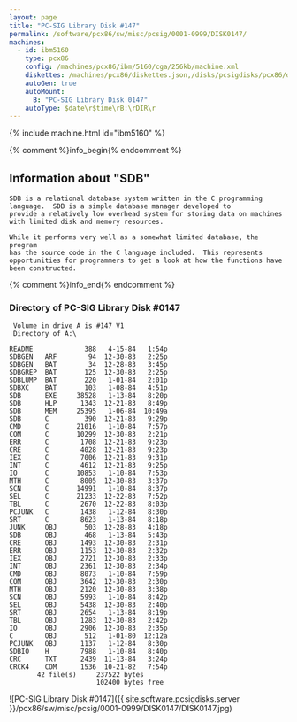 ```yaml
---
layout: page
title: "PC-SIG Library Disk #147"
permalink: /software/pcx86/sw/misc/pcsig/0001-0999/DISK0147/
machines:
  - id: ibm5160
    type: pcx86
    config: /machines/pcx86/ibm/5160/cga/256kb/machine.xml
    diskettes: /machines/pcx86/diskettes.json,/disks/pcsigdisks/pcx86/diskettes.json
    autoGen: true
    autoMount:
      B: "PC-SIG Library Disk 0147"
    autoType: $date\r$time\rB:\rDIR\r
---
```


{% include machine.html id="ibm5160" %}

{% comment %}info_begin{% endcomment %}

## Information about "SDB"

    SDB is a relational database system written in the C programming
    language.  SDB is a simple database manager developed to
    provide a relatively low overhead system for storing data on machines
    with limited disk and memory resources.
    
    While it performs very well as a somewhat limited database, the program
    has the source code in the C language included.  This represents
    opportunities for programmers to get a look at how the functions have
    been constructed.
{% comment %}info_end{% endcomment %}


### Directory of PC-SIG Library Disk #0147

     Volume in drive A is #147 V1
     Directory of A:\

    README             388   4-15-84   1:54p
    SDBGEN   ARF        94  12-30-83   2:25p
    SDBGEN   BAT        34  12-28-83   3:45p
    SDBGREP  BAT       125  12-30-83   2:25p
    SDBLUMP  BAT       220   1-01-84   2:01p
    SDBXC    BAT       103   1-08-84   4:51p
    SDB      EXE     38528   1-13-84   8:20p
    SDB      HLP      1343  12-21-83   8:49p
    SDB      MEM     25395   1-06-84  10:49a
    SDB      C         390  12-21-83   9:29p
    CMD      C       21016   1-10-84   7:57p
    COM      C       10299  12-30-83   2:21p
    ERR      C        1708  12-21-83   9:23p
    CRE      C        4028  12-21-83   9:23p
    IEX      C        7006  12-21-83   9:31p
    INT      C        4612  12-21-83   9:25p
    IO       C       10853   1-10-84   7:53p
    MTH      C        8005  12-30-83   3:37p
    SCN      C       14991   1-10-84   8:37p
    SEL      C       21233  12-22-83   7:52p
    TBL      C        2670  12-22-83   8:03p
    PCJUNK   C        1438   1-12-84   8:30p
    SRT      C        8623   1-13-84   8:18p
    JUNK     OBJ       503  12-28-83   4:18p
    SDB      OBJ       468   1-13-84   5:43p
    CRE      OBJ      1493  12-30-83   2:31p
    ERR      OBJ      1153  12-30-83   2:32p
    IEX      OBJ      2721  12-30-83   2:33p
    INT      OBJ      2361  12-30-83   2:34p
    CMD      OBJ      8073   1-10-84   7:59p
    COM      OBJ      3642  12-30-83   2:30p
    MTH      OBJ      2120  12-30-83   3:38p
    SCN      OBJ      5993   1-10-84   8:42p
    SEL      OBJ      5438  12-30-83   2:40p
    SRT      OBJ      2654   1-13-84   8:19p
    TBL      OBJ      1283  12-30-83   2:42p
    IO       OBJ      2906  12-30-83   2:35p
    C        OBJ       512   1-01-80  12:12a
    PCJUNK   OBJ      1137   1-12-84   8:30p
    SDBIO    H        7988   1-10-84   8:40p
    CRC      TXT      2439  11-13-84   3:24p
    CRCK4    COM      1536  10-21-82   7:54p
           42 file(s)     237522 bytes
                          102400 bytes free

![PC-SIG Library Disk #0147]({{ site.software.pcsigdisks.server }}/pcx86/sw/misc/pcsig/0001-0999/DISK0147/DISK0147.jpg)
